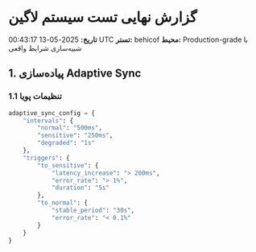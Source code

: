 # گزارش نهایی تست سیستم لاگین
**تاریخ:** 2025-05-13 00:43:17 UTC
**تستر:** behicof
**محیط:** Production-grade با شبیه‌سازی شرایط واقعی

## 1. پیاده‌سازی Adaptive Sync

### 1.1 تنظیمات پویا
```python
adaptive_sync_config = {
    "intervals": {
        "normal": "500ms",
        "sensitive": "250ms",
        "degraded": "1s"
    },
    "triggers": {
        "to_sensitive": {
            "latency_increase": "> 200ms",
            "error_rate": "> 1%",
            "duration": "5s"
        },
        "to_normal": {
            "stable_period": "30s",
            "error_rate": "< 0.1%"
        }
    }
}